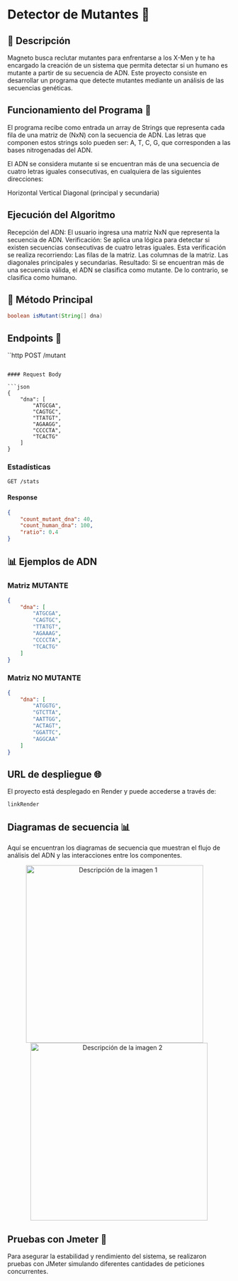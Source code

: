 # Detector de Mutantes 🧬

## 🎯 Descripción

Magneto busca reclutar mutantes para enfrentarse a los X-Men y te ha encargado la creación de un sistema que permita detectar si un humano es mutante a partir de su secuencia de ADN. Este proyecto consiste en desarrollar un programa que detecte mutantes mediante un análisis de las secuencias genéticas.


## Funcionamiento del Programa 🚀

El programa recibe como entrada un array de Strings que representa cada fila de una matriz de (NxN) con la secuencia de ADN. Las letras que componen estos strings solo pueden ser: A, T, C, G, que corresponden a las bases nitrogenadas del ADN.

El ADN se considera mutante si se encuentran más de una secuencia de cuatro letras iguales consecutivas, en cualquiera de las siguientes direcciones:

Horizontal
Vertical
Diagonal (principal y secundaria)

## Ejecución del Algoritmo
Recepción del ADN: El usuario ingresa una matriz NxN que representa la secuencia de ADN.
Verificación: Se aplica una lógica para detectar si existen secuencias consecutivas de cuatro letras iguales. Esta verificación se realiza recorriendo:
Las filas de la matriz.
Las columnas de la matriz.
Las diagonales principales y secundarias.
Resultado: Si se encuentran más de una secuencia válida, el ADN se clasifica como mutante. De lo contrario, se clasifica como humano.

## 📝 Método Principal

```java
boolean isMutant(String[] dna)
```

## Endpoints 🔗

``http
POST /mutant
```

#### Request Body

```json
{
    "dna": [
        "ATGCGA",
        "CAGTGC",
        "TTATGT",
        "AGAAGG",
        "CCCCTA",
        "TCACTG"
    ]
}
```

###  Estadísticas

```http
GET /stats
```

#### Response

```json
{
    "count_mutant_dna": 40,
    "count_human_dna": 100,
    "ratio": 0.4
}
```

## 📊 Ejemplos de ADN

###  Matriz MUTANTE

```json
{
    "dna": [
        "ATGCGA",
        "CAGTGC",
        "TTATGT",
        "AGAAAG",
        "CCCCTA",
        "TCACTG"
    ]
}
```

###  Matriz NO MUTANTE

```json
{
    "dna": [
        "ATGGTG",
        "GTCTTA",
        "AATTGG",
        "ACTAGT",
        "GGATTC",
        "AGGCAA"
    ]
}
```

## URL de despliegue 🌐

El proyecto está desplegado en Render y puede accederse a través de:

```
linkRender
```
## Diagramas de secuencia 📊
Aquí se encuentran los diagramas de secuencia que muestran el flujo de análisis del ADN y las interacciones entre los componentes.
<p align="center">
  <img src="https://github.com/user-attachments/assets/5a6a2446-e79c-462e-a73a-08ad6d8c9e34" alt="Descripción de la imagen 1" width="400" style="margin-right: 20px;">
  <img src="https://github.com/user-attachments/assets/bb545cb6-e8f4-48fa-b985-5b7e19259fe5" alt="Descripción de la imagen 2" width="400">
</p>

## Pruebas con Jmeter 🧪
Para asegurar la estabilidad y rendimiento del sistema, se realizaron pruebas con JMeter simulando diferentes cantidades de peticiones concurrentes.

